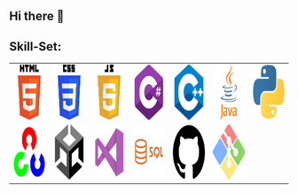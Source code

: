 ## Hi there 👋

## Skill-Set:
<table>
  <tr>
    <td align="center" width="120">
      <div>
      <img src="https://github.com/Anegm-exe/Anegm-exe/blob/main/HTML.png" width="100" height="100"/>
      </div>
    </td>
    <td align="center" width="120">
      <div">
      <img src="https://github.com/Anegm-exe/Anegm-exe/blob/main/CSS.png" width="100" height="100"/>
      </div>
    </td>
    <td align="center" width="120">
      <div>
      <img src="https://github.com/Anegm-exe/Anegm-exe/blob/main/JS.png" width="100" height="100"/>
      </div>
    </td>
    <td align="center" width="120">
      <div>
      <img src="https://github.com/Anegm-exe/Anegm-exe/blob/main/C%23.png" width="100" height="100"/>
      </div>
    </td>
    <td align="center" width="120">
      <div>
      <img src="https://github.com/Anegm-exe/Anegm-exe/blob/main/C%2B%2B.png" width="100" height="100"/>
      </div>
    </td>
    <td align="center" width="120">
      <div>
      <img src="https://github.com/Anegm-exe/Anegm-exe/blob/main/JAVA.png" width="100" height="100"/>
      </div>
    </td>
    <td align="center" width="120">
      <div>
      <img src="https://github.com/Anegm-exe/Anegm-exe/blob/main/Python.png" width="100" height="100"/>
      </div>
    </td>
  </tr>
  <tr>
    <td align="center" width="120">
      <div>
      <img src="https://github.com/Anegm-exe/Anegm-exe/blob/main/OpenCV.png" width="100" height="100"/>
      </div>
    </td>
    <td align="center" width="120">
      <div>
      <img src="https://github.com/Anegm-exe/Anegm-exe/blob/main/Unity.png" width="100" height="100"/>
      </div>
    </td>
    <td align="center" width="120">
      <div>
      <img src="https://github.com/Anegm-exe/Anegm-exe/blob/main/VisualStudio.png" width="100" height="100"/>
      </div>
    </td>
    <td align="center" width="120">
      <div>
      <img src="https://github.com/Anegm-exe/Anegm-exe/blob/main/SQL.png" width="100" height="100"/>
      </div>
    </td>
    <td align="center" width="120">
      <div>
      <img src="https://github.com/Anegm-exe/Anegm-exe/blob/main/GitHub.png" width="100" height="100"/>
      </div>
    </td>
    <td align="center" width="120">
      <div>
      <img src="https://github.com/Anegm-exe/Anegm-exe/blob/main/GitBash.png" width="100" height="100"/>
      </div>
    </td>
  </tr>
</table>




<!--
- 🔭 I’m currently working on ...
- 🌱 I’m currently learning ...
- 👯 I’m looking to collaborate on ...
- 🤔 I’m looking for help with ...
- 💬 Ask me about ...
- 📫 How to reach me: ...
- 😄 Pronouns: ...
- ⚡ Fun fact: ...
<td align="center">OpenCV<br><img src="https://github.com/Anegm-exe/Anegm-exe/blob/main/OpenCV.png" style="height: 100px; width: auto;" /></td>
-->
